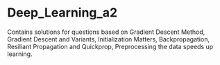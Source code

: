 # Deep_Learning_a2
Contains solutions for questions based on Gradient Descent Method, Gradient Descent and Variants, Initialization Matters, Backpropagation, Resiliant Propagation and Quickprop, Preprocessing the data speeds up learning.


